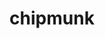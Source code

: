 ---
layout: animals&nature
title: chipmunk
emoji: chipmunk
permalink: 🐿.html
image: assets/img/3moji/chipmunk.png
---